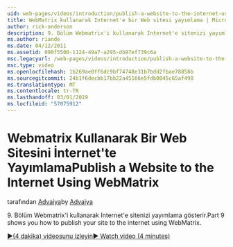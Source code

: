 ```yaml
---
uid: web-pages/videos/introduction/publish-a-website-to-the-internet-using-webmatrix
title: WebMatrix kullanarak Internet'e bir Web sitesi yayımlama | Microsoft Docs
author: rick-anderson
description: 9. Bölüm Webmatrix'i kullanarak Internet'e sitenizi yayımlama gösterir.
ms.author: riande
ms.date: 04/12/2011
ms.assetid: 090f5500-1124-49a7-a295-db97ef739c6a
msc.legacyurl: /web-pages/videos/introduction/publish-a-website-to-the-internet-using-webmatrix
msc.type: video
ms.openlocfilehash: 1b269ae0ff6dc9bf74748e31b7bdd2fbae78858b
ms.sourcegitcommit: 24b1f6decbb17bb22a45166e5fdb0845c65af498
ms.translationtype: MT
ms.contentlocale: tr-TR
ms.lasthandoff: 03/01/2019
ms.locfileid: "57075912"
---
```

<a name="publish-a-website-to-the-internet-using-webmatrix"></a><span data-ttu-id="aba4a-103">Webmatrix Kullanarak Bir Web Sitesini İnternet'te Yayımlama</span><span class="sxs-lookup"><span data-stu-id="aba4a-103">Publish a Website to the Internet Using WebMatrix</span></span>
====================
<span data-ttu-id="aba4a-104">tarafından [Advaiya](https://twitter.com/Advaiyasolns)</span><span class="sxs-lookup"><span data-stu-id="aba4a-104">by [Advaiya](https://twitter.com/Advaiyasolns)</span></span>

<span data-ttu-id="aba4a-105">9. Bölüm Webmatrix'i kullanarak Internet'e sitenizi yayımlama gösterir.</span><span class="sxs-lookup"><span data-stu-id="aba4a-105">Part 9 shows you how to publish your site to the internet using WebMatrix.</span></span>

[<span data-ttu-id="aba4a-106">&#9654;(4 dakika) videosunu izleyin</span><span class="sxs-lookup"><span data-stu-id="aba4a-106">&#9654; Watch video (4 minutes)</span></span>](https://channel9.msdn.com/Blogs/ASP-NET-Site-Videos/publish-a-website-to-the-internet-using-webmatrix)
